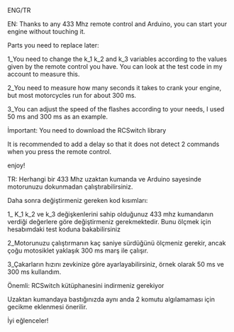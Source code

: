ENG/TR

EN:
Thanks to any 433 Mhz remote control and Arduino, you can start your engine without touching it.

Parts you need to replace later:

1_You need to change the k_1 k_2 and k_3 variables according to the values ​​given by the remote control you have.
  You can look at the test code in my account to measure this.
  
2_You need to measure how many seconds it takes to crank your engine, but most motorcycles run for about 300 ms.

3_You can adjust the speed of the flashes according to your needs, I used 50 ms and 300 ms as an example.

İmportant:
You need to download the RCSwitch library

It is recommended to add a delay so that it does not detect 2 commands when you press the remote control.

enjoy!

TR:
Herhangi bir 433 Mhz uzaktan kumanda ve Arduino sayesinde motorunuzu dokunmadan çalıştırabilirsiniz.

Daha sonra değiştirmeniz gereken kod kısımları:

1_ K_1 k_2 ve k_3 değişkenlerini sahip olduğunuz 433 mhz kumandanın verdiği değerlere göre değiştirmeniz gerekmektedir.
   Bunu ölçmek için hesabımdaki test koduna bakabilirsiniz
   
2_Motorunuzu çalıştırmanın kaç saniye sürdüğünü ölçmeniz gerekir, ancak çoğu motosiklet yaklaşık 300 ms marş ile çalışır.

3_Çakarların hızını zevkinize göre ayarlayabilirsiniz, örnek olarak 50 ms ve 300 ms kullandım.

Önemli:
RCSwitch kütüphanesini indirmeniz gerekiyor

Uzaktan kumandaya bastığınızda aynı anda 2 komutu algılamaması için gecikme eklenmesi önerilir.

İyi eğlenceler!
